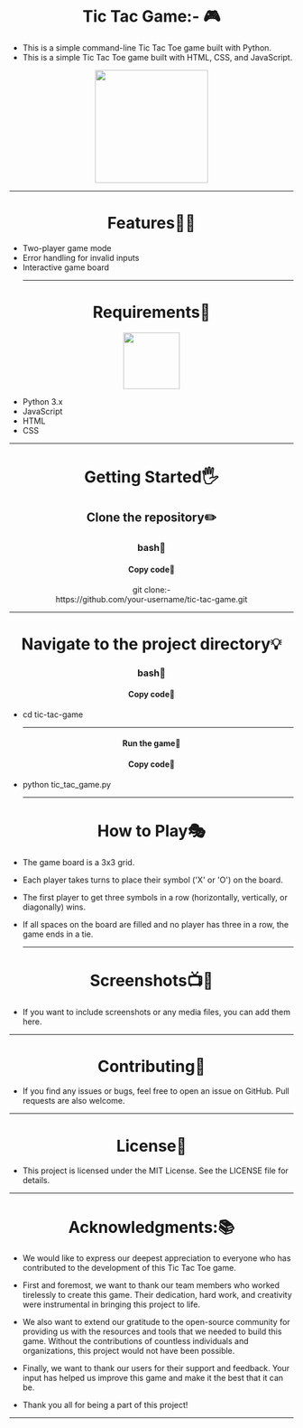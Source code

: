
<h1 align="center" >Tic Tac Game:- 🎮</h1>

- This is a simple command-line Tic Tac Toe game built with Python.
- This is a simple Tic Tac Toe game built with HTML, CSS, and JavaScript.
<p align="center">
<img height="200" wedith="200" src="https://bartvwezel.nl/wp-content/uploads/2020/09/ezgif.com-video-to-gif-8.gif"></p><hr>
<h1 align="center" >Features👩‍💻</h1>

- Two-player game mode
- Error handling for invalid inputs
- Interactive game board<hr>
<h1 align="center" >Requirements🧾</h1>
<p align="center" >
<img height="100" wedith="100" src="https://th.bing.com/th/id/OIP.Isi5uf1b_fxf3bDcEYj-9AHaHa?pid=ImgDet&rs=1"></p>
<a align="left">

- Python 3.x
- JavaScript
- HTML
- CSS</a>
<hr>
<h1 align="center" >Getting Started🖐️</h1>

<h2 align="center" >Clone the repository✏️</h2>
<h3 align="center" >bash📖</h3>
<h4 align="center" >Copy code📝</h4>

<p align="center">git clone:-<br> https://github.com/your-username/tic-tac-game.git</p><hr>
<h1 align="center" >Navigate to the project directory💡</h1>
<h3 align="center" >bash📖</h3>
<h4 align="center" >Copy code📝</h4>

- cd tic-tac-game<hr>
<h4 align="center" >Run the game🏃</h4>
<h4 align="center" >Copy code📝</h4>

- python tic_tac_game.py<hr>
<h1 align="center" >How to Play🎭</h1>

- The game board is a 3x3 grid.<br>

- Each player takes turns to place their symbol ('X' or 'O') on the board.<br>

- The first player to get three symbols in a row (horizontally, vertically, or diagonally) wins.<br>

- If all spaces on the board are filled and no player has three in a row, the game ends in a tie.<br><hr>
<h1 align="center" >Screenshots📺🔆</h1>

- If you want to include screenshots or any media files, you can add them here.
<hr>
<h1 align="center" >Contributing👬</h1>

- If you find any issues or bugs, feel free to open an issue on GitHub. Pull requests are also welcome.
<hr>
<h1 align="center" >License📙</h1>

- This project is licensed under the MIT License. See the LICENSE file for details.
<hr>
<h1 align="center" >Acknowledgments:📚</h1>

- We would like to express our deepest appreciation to everyone who has contributed to the development of this Tic Tac Toe game.

- First and foremost, we want to thank our team members who worked tirelessly to create this game. Their dedication, hard work, and creativity were instrumental in bringing this project to life.

- We also want to extend our gratitude to the open-source community for providing us with the resources and tools that we needed to build this game. Without the contributions of countless individuals and organizations, this project would not have been possible.

- Finally, we want to thank our users for their support and feedback. Your input has helped us improve this game and make it the best that it can be.

- Thank you all for being a part of this project!
<hr>










